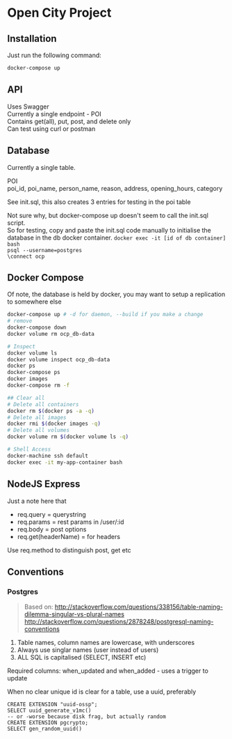 Open City Project
=================

Installation
------------
Just run the following command:
```bash
docker-compose up
```

API
---
Uses Swagger  
Currently a single endpoint - POI  
Contains get(all), put, post, and delete only  
Can test using curl or postman  

Database
--------
Currently a single table. 
  
POI  
poi_id, poi_name, person_name, reason, address, opening_hours, category  
  
See init.sql, this also creates 3 entries for testing in the poi table   
  
Not sure why, but docker-compose up doesn't seem to call the init.sql script.  
So for testing, copy and paste the init.sql code manually to initialise the database in the db docker container. 
`docker exec -it [id of db container] bash`  
`psql --username=postgres`  
`\connect ocp`  
  
Docker Compose
--------------
Of note, the database is held by docker, you may want to setup a replication to somewhere else

```bash
docker-compose up # -d for daemon, --build if you make a change
# remove
docker-compose down
docker volume rm ocp_db-data

# Inspect
docker volume ls
docker volume inspect ocp_db-data
docker ps
docker-compose ps
docker images
docker-compose rm -f

## Clear all
# Delete all containers
docker rm $(docker ps -a -q)
# Delete all images
docker rmi $(docker images -q)
# Delete all volumes
docker volume rm $(docker volume ls -q)

# Shell Access
docker-machine ssh default
docker exec -it my-app-container bash
```

NodeJS Express 
--------------
Just a note here that 
* req.query = querystring
* req.params = rest params in /user/:id
* req.body = post options
* req.get(headerName) = for headers

Use req.method to distinguish post, get etc

Conventions
-----------
### Postgres
> Based on: http://stackoverflow.com/questions/338156/table-naming-dilemma-singular-vs-plural-names
> http://stackoverflow.com/questions/2878248/postgresql-naming-conventions

1. Table names, column names are lowercase, with underscores
2. Always use singlar names (user instead of users)
3. ALL SQL is capitalised (SELECT, INSERT etc)

Required columns: when_updated and when_added - uses a trigger to update

When no clear unique id is clear for a table, use a uuid, preferably
```
CREATE EXTENSION "uuid-ossp";
SELECT uuid_generate_v1mc()
-- or -worse because disk frag, but actually random
CREATE EXTENSION pgcrypto;
SELECT gen_random_uuid()
```


